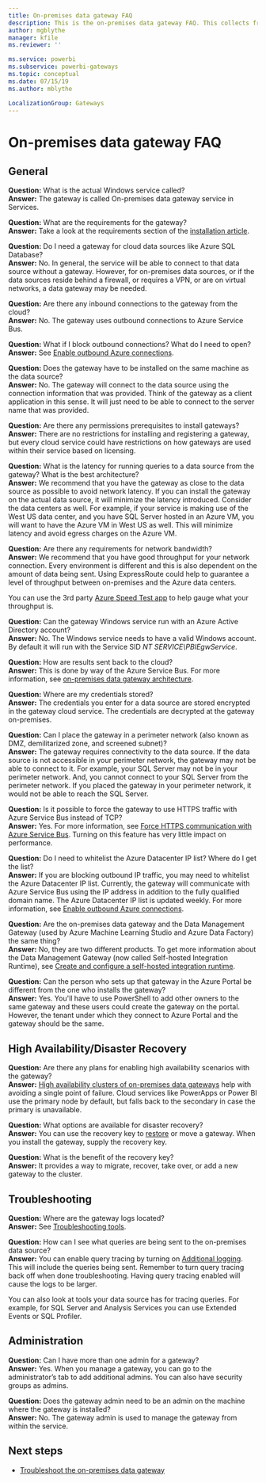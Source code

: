 ```yaml
---
title: On-premises data gateway FAQ
description: This is the on-premises data gateway FAQ. This collects frequently asked questions into one spot for the gateway.
author: mgblythe
manager: kfile
ms.reviewer: ''

ms.service: powerbi
ms.subservice: powerbi-gateways
ms.topic: conceptual
ms.date: 07/15/19
ms.author: mblythe

LocalizationGroup: Gateways
---
```

# On-premises data gateway FAQ

## General

**Question:** What is the actual Windows service called?  
**Answer:** The gateway is called On-premises data gateway service in Services.

**Question:** What are the requirements for the gateway?  
**Answer:** Take a look at the requirements section of the [installation article](service-gateway-install.md#requirements).

**Question:** Do I need a gateway for cloud data sources like Azure SQL Database?  
**Answer:** No. In general, the service will be able to connect to that data source without a gateway. However, for on-premises data sources, or if the data sources reside behind a firewall, or requires a VPN, or are on virtual networks, a data gateway may be needed.

**Question:** Are there any inbound connections to the gateway from the cloud?  
**Answer:** No. The gateway uses outbound connections to Azure Service Bus.

**Question:** What if I block outbound connections? What do I need to open?  
**Answer:** See [Enable outbound Azure connections](service-gateway-communication.md#enable-outbound-azure-connections).

**Question:** Does the gateway have to be installed on the same machine as the data source?  
**Answer:** No. The gateway will connect to the data source using the connection information that was provided. Think of the gateway as a client application in this sense. It will just need to be able to connect to the server name that was provided.

**Question:** Are there any permissions prerequisites to install gateways?  
**Answer:** There are no restrictions for installing and registering a gateway, but every cloud service could have restrictions on how gateways are used within their service based on licensing.

**Question:** What is the latency for running queries to a data source from the gateway? What is the best architecture?  
**Answer:** We recommend that you have the gateway as close to the data source as possible to avoid network latency. If you can install the gateway on the actual data source, it will minimize the latency introduced. Consider the data centers as well. For example, if your service is making use of the West US data center, and you have SQL Server hosted in an Azure VM, you will want to have the Azure VM in West US as well. This will minimize latency and avoid egress charges on the Azure VM.

**Question:** Are there any requirements for network bandwidth?  
**Answer:** We recommend that you have good throughput for your network connection. Every environment is different and this is also dependent on the amount of data being sent. Using ExpressRoute could help to guarantee a level of throughput between on-premises and the Azure data centers.

You can use the 3rd party [Azure Speed Test app](https://azurespeedtest.azurewebsites.net/) to help gauge what your throughput is.

**Question:** Can the gateway Windows service run with an Azure Active Directory account?  
**Answer:** No. The Windows service needs to have a valid Windows account. By default it will run with the Service SID *NT SERVICE\PBIEgwService*.

**Question:** How are results sent back to the cloud?  
**Answer:** This is done by way of the Azure Service Bus. For more information, see [on-premises data gateway architecture](service-gateway-onprem-indepth.md).

**Question:** Where are my credentials stored?  
**Answer:** The credentials you enter for a data source are stored encrypted in the gateway cloud service. The credentials are decrypted at the gateway on-premises.

**Question:** Can I place the gateway in a perimeter network (also known as DMZ, demilitarized zone, and screened subnet)?  
**Answer:** The gateway requires connectivity to the data source. If the data source is not accessible in your perimeter network, the gateway may not be able to connect to it. For example, your SQL Server may not be in your perimeter network. And, you cannot connect to your SQL Server from the perimeter network. If you placed the gateway in your perimeter network, it would not be able to reach the SQL Server.

**Question:** Is it possible to force the gateway to use HTTPS traffic with Azure Service Bus instead of TCP?  
**Answer:** Yes. For more information, see [Force HTTPS communication with Azure Service Bus](service-gateway-communication.md#force-https-communication-with-azure-service-bus). Turning on this feature has very little impact on performance.

**Question:** Do I need to whitelist the Azure Datacenter IP list? Where do I get the list?  
**Answer:** If you are blocking outbound IP traffic, you may need to whitelist the Azure Datacenter IP list. Currently, the gateway will communicate with Azure Service Bus using the IP address in addition to the fully qualified domain name. The Azure Datacenter IP list is updated weekly. For more information, see [Enable outbound Azure connections](service-gateway-communication.md#enable-outbound-azure-connections).

**Question:** Are the on-premises data gateway and the Data Management Gateway (used by Azure Machine Learning Studio and Azure Data Factory) the same thing?  
**Answer:** No, they are two different products. To get more information about the Data Management Gateway (now called Self-hosted Integration Runtime), see [Create and configure a self-hosted integration runtime](/azure/data-factory/create-self-hosted-integration-runtime).

**Question:** Can the person who sets up that gateway in the Azure Portal be different from the one who installs the gateway?  
**Answer:** Yes. You'll have to use PowerShell to add other owners to the same gateway and these users could create the gateway on the portal. However, the tenant under which they connect to Azure Portal and the gateway should be the same.

## High Availability/Disaster Recovery

**Question:** Are there any plans for enabling high availability scenarios with the gateway?  
**Answer:** [High availability clusters of on-premises data gateways](service-gateway-high-availability-clusters.md) help with avoiding a single point of failure. Cloud services like PowerApps or Power BI use the primary node by default, but falls back to the secondary in case the primary is unavailable.

**Question:** What options are available for disaster recovery?  
**Answer:** You can use the recovery key to [restore](service-gateway-migrate.md) or move a gateway. When you install the gateway, supply the recovery key.

**Question:** What is the benefit of the recovery key?  
**Answer:** It provides a way to migrate, recover, take over, or add a new gateway to the cluster.

## Troubleshooting

**Question:** Where are the gateway logs located?  
**Answer:** See [Troubleshooting tools](service-gateway-tshoot.md#troubleshooting-tools).

**Question:** How can I see what queries are being sent to the on-premises data source?  
**Answer:** You can enable query tracing by turning on [Additional logging](service-gateway-performance.md#slow-performing-queries).  This will include the queries being sent. Remember to turn query tracing back off when done troubleshooting. Having query tracing enabled will cause the logs to be larger.

You can also look at tools your data source has for tracing queries. For example, for SQL Server and Analysis Services you can use Extended Events or SQL Profiler.

## Administration

**Question:** Can I have more than one admin for a gateway?  
**Answer:** Yes. When you manage a gateway, you can go to the administrator’s tab to add additional admins. You can also have security groups as admins.

**Question:** Does the gateway admin need to be an admin on the machine where the gateway is installed?  
**Answer:** No. The gateway admin is used to manage the gateway from within the service.

## Next steps

* [Troubleshoot the on-premises data gateway](service-gateway-tshoot.md)
